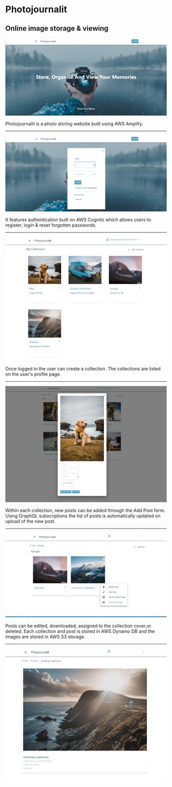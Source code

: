 # Photojournalit
## Online image storage & viewing

![Home Page](example_images/pj_home.PNG)

Photojournalit is a photo storing website built using AWS Amplify.

---

![Login Page](example_images/pj_login.PNG)

It features authentication built on AWS Cognito which allows users to register, login & reset forgotten passwords.

---

![Collections Page](example_images/pj_collections.PNG)

Once logged in the user can create a collection.  The collections are listed on the user's profile page.

---

![Posts Page](example_images/pj_addPost.PNG)

Within each collection, new posts can be added through the Add Post form. Using GraphQL subscriptions the list of posts is automatically updated on upload of the new post.

---

![Post Options](example_images/pj_postOptions.PNG)

Posts can be edited, downloaded, assigned to the collection cover,or deleted.  Each collection and post is stored in AWS Dynamo DB and the images are stored in AWS S3 storage.

---

![Post Detail](example_images/pj_post.PNG)



